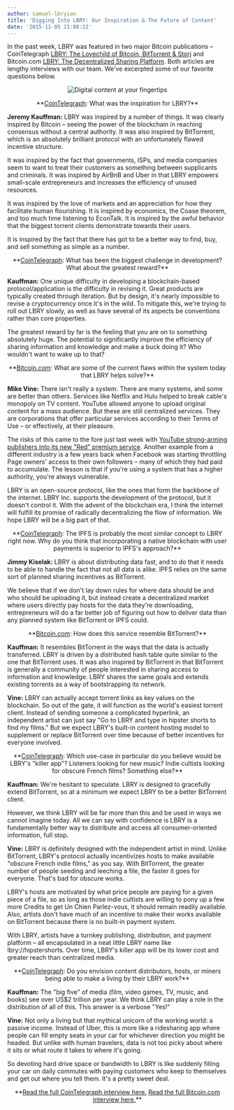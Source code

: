 ```yaml
---
author: samuel-lbryian
title: 'Digging Into LBRY: Our Inspiration & The Future of Content'
date: '2015-11-05 21:08:22'
---
```


In the past week, LBRY was featured in two major Bitcoin publications – CoinTelegraph <a href="https://cointelegraph.com/news/115518/lbry-the-lovechild-of-bitcoin-bittorrent-storj">LBRY: The Lovechild of Bitcoin, BitTorrent & Storj</a> and Bitcoin.com <a href="https://news.bitcoin.com/lbry-decentralized-sharing-platform/">LBRY: The Decentralized Sharing Platform</a>. Both articles are lengthy interviews with our team. We've excerpted some of our favorite questions below.

<p style="text-align: center;"><img src="https://spee.ch/@move:b/cVOaKZK.jpg" alt="Digital content at your fingertips"></p>
<p style="text-align: center;">

<p style="text-align: center;">**<a href="https://cointelegraph.com/news/115518/lbry-the-lovechild-of-bitcoin-bittorrent-storj">CoinTelegraph</a>: What was the inspiration for LBRY?**

**Jeremy Kauffman:** LBRY was inspired by a number of things. It was clearly inspired by Bitcoin – seeing the power of the blockchain in reaching consensus without a central authority. It was also inspired by BitTorrent, which is an absolutely brilliant protocol with an unfortunately flawed incentive structure.

It was inspired by the fact that governments, ISPs, and media companies seem to want to treat their customers as something between supplicants and criminals. It was inspired by AirBnB and Uber in that LBRY empowers small-scale entrepreneurs and increases the efficiency of unused resources.

It was inspired by the love of markets and an appreciation for how they facilitate human flourishing. It is inspired by economics, the Coase theorem, and too much time listening to EconTalk. It is inspired by the awful behavior that the biggest torrent clients demonstrate towards their users.

It is inspired by the fact that there has got to be a better way to find, buy, and sell something as simple as a number.

<p style="text-align: center;">**<a href="https://cointelegraph.com/news/115518/lbry-the-lovechild-of-bitcoin-bittorrent-storj">CoinTelegraph</a>: What has been the biggest challenge in development? What about the greatest reward?**

**Kauffman:** One unique difficulty in developing a blockchain-based protocol/application is the difficulty in revising it. Great products are typically created through iteration. But by design, it's nearly impossible to revise a cryptocurrency once it's in the wild. To mitigate this, we're trying to roll out LBRY slowly, as well as have several of its aspects be conventions rather than core properties.

The greatest reward by far is the feeling that you are on to something absolutely huge. The potential to significantly improve the efficiency of sharing information and knowledge and make a buck doing it? Who wouldn't want to wake up to that?

<p style="text-align: center;">**<a href="https://news.bitcoin.com/lbry-decentralized-sharing-platform/">Bitcoin.com</a>: What are some of the current flaws within the system today that LBRY helps solve?**

**Mike Vine:** There isn't really a system. There are many systems, and some are better than others. Services like Netflix and Hulu helped to break cable's monopoly on TV content. YouTube allowed anyone to upload original content for a mass audience. But these are still centralized services. They are corporations that offer particular services according to their Terms of Use – or effectively, at their pleasure.

The risks of this came to the fore just last week with <a href="https://techcrunch.com/2015/10/21/an-offer-creators-cant-refuse/">YouTube strong-arming publishers into its new "Red" premium service</a>. Another example from a different industry is a few years back when Facebook was starting throttling Page owners' access to their own followers – many of which they had paid to accumulate. The lesson is that if you're using a system that has a higher authority, you're always vulnerable.

LBRY is an open-source protocol, like the ones that form the backbone of the internet. LBRY Inc. supports the development of the protocol, but it doesn't control it. With the advent of the blockchain era, I think the internet will fulfill its promise of radically decentralizing the flow of information. We hope LBRY will be a big part of that.

<p style="text-align: center;">**<a href="https://cointelegraph.com/news/115518/lbry-the-lovechild-of-bitcoin-bittorrent-storj">CoinTelegraph</a>: The IPFS is probably the most similar concept to LBRY right now. Why do you think that incorporating a native blockchain with user payments is superior to IPFS's approach?**

**Jimmy Kiselak:** LBRY is about distributing data fast, and to do that it needs to be able to handle the fact that not all data is alike. IPFS relies on the same sort of planned sharing incentives as BitTorrent.

We believe that if we don't lay down rules for where data should be and who should be uploading it, but instead create a decentralized market where users directly pay hosts for the data they're downloading, entrepreneurs will do a far better job of figuring out how to deliver data than any planned system like BitTorrent or IPFS could.

<p style="text-align: center;">**<a href="https://news.bitcoin.com/lbry-decentralized-sharing-platform/">Bitcoin.com</a>: How does this service resemble BitTorrent?**

**Kauffman:** It resembles BitTorrent in the ways that the data is actually transferred. LBRY is driven by a distributed hash table quite similar to the one that BitTorrent uses. It was also inspired by BitTorrent in that BitTorrent is generally a community of people interested in sharing access to information and knowledge. LBRY shares the same goals and extends existing torrents as a way of bootstrapping its network.

**Vine:** LBRY can actually accept torrent links as key values on the blockchain. So out of the gate, it will function as the world's easiest torrent client. Instead of sending someone a complicated hyperlink, an independent artist can just say "Go to LBRY and type in hipster shorts to find my films." But we expect LBRY's built-in content hosting model to supplement or replace BitTorrent over time because of better incentives for everyone involved.

<p style="text-align: center;">**<a href="https://cointelegraph.com/news/115518/lbry-the-lovechild-of-bitcoin-bittorrent-storj">CoinTelegraph</a>: Which use-case in particular do you believe would be LBRY's "killer app"? Listeners looking for new music? Indie cultists looking for obscure French films? Something else?**

**Kauffman:** We're hesitant to speculate. LBRY is designed to gracefully extend BitTorrent, so at a minimum we expect LBRY to be a better BitTorrent client.

However, we think LBRY will be far more than this and be used in ways we cannot imagine today. All we can say with confidence is LBRY is a fundamentally better way to distribute and access all consumer-oriented information, full stop.

**Vine:** LBRY is definitely designed with the independent artist in mind. Unlike BitTorrent, LBRY's protocol actually incentivizes hosts to make available "obscure French indie films," as you say. With BitTorrent, the greater number of people seeding and leeching a file, the faster it goes for everyone. That's bad for obscure works.

LBRY's hosts are motivated by what price people are paying for a given piece of a file, so as long as those indie cultists are willing to pony up a few more Credits to get Un Chien Parlez-vous, it should remain readily available. Also, artists don't have much of an incentive to make their works available on BitTorrent because there is no built-in payment system.

With LBRY, artists have a turnkey publishing, distribution, and payment platform – all encapsulated in a neat little LBRY name like lbry://hipstershorts. Over time, LBRY's killer app will be its lower cost and greater reach than centralized media.

<p style="text-align: center;">**<a href="https://cointelegraph.com/news/115518/lbry-the-lovechild-of-bitcoin-bittorrent-storj">CoinTelegraph</a>: Do you envision content distributors, hosts, or miners being able to make a living by their LBRY work?**

**Kauffman:** The "big five" of media (film, video games, TV, music, and books) see over US$2 trillion per year. We think LBRY can play a role in the distribution of all of this. This answer is a verbose "Yes!"

**Vine:** Not only a living but that mythical unicorn of the working world: a passive income. Instead of Uber, this is more like a ridesharing app where people can fill empty seats in your car for whichever direction you might be headed. But unlike with human travelers, data is not too picky about where it sits or what route it takes to where it's going.

So devoting hard drive space or bandwidth to LBRY is like suddenly filling your car on daily commutes with paying customers who keep to themselves and get out where you tell them. It's a pretty sweet deal.

<p style="text-align: center;">**<a href="https://cointelegraph.com/news/115518/lbry-the-lovechild-of-bitcoin-bittorrent-storj">Read the full CoinTelegraph interview here.</a>
<a href="https://news.bitcoin.com/lbry-decentralized-sharing-platform/">Read the full Bitcoin.com interview here.</a>**
